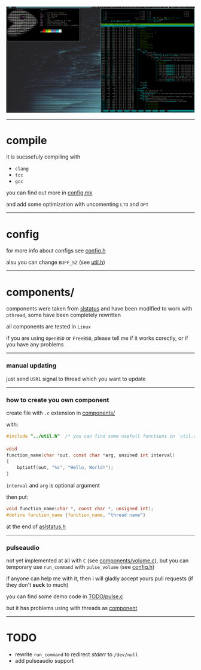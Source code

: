 ![demo](imgs/demo.gif)

---
# compile

it is sucssefuly compiling with
* `clang`
* `tcc`
* `gcc`

you can find out more in [config.mk](config.mk)

and add some optimization with uncomenting `LTO` and `OPT`


---
# config

for more info about configs see [config.h](config.h)

alsu you can change `BUFF_SZ` (see [util.h](util.h))


---
# components/

components were taken from [slstatus](https://tools.suckless.org/slstatus)
and have been modified to work with `pthread`,
some have been completely rewritten

all components are tested in `Linux`

if you are using `OpenBSD` or `FreeBSD`, please tell me if it works corectly,
or if you have any problems


---
### manual updating

just send `USR1` signal to thread which you want to update


---
### how to create you own component

create file with `.c` extension in [components/](components/)

with:
```c
#include "../util.h"  /* you can find some usefull functiuns in `util.c` */

void
function_name(char *out, const char *arg, unsined int interval)
{
	bptintf(out, "%s", "Hello, World!");
}

```

`interval` and `arg` is optional argument


then put:
```c
void function_name(char *, const char *, unsigned int);
#define function_name {function_name, "thread name"}

```

at the end of [aslstatus.h](aslstatus.h)


---
### pulseaudio
not yet implemented at all with `C` (see [components/volume.c](components/volume.c)),
but you can temporary use `run_command` with `pulse_volume` (see [config.h](config.h))

if anyone can help me with it, then i will gladly accept yours pull requests
(if they don't **suck** to much)

you can find some demo code in [TODO/pulse.c](TODO/pulse.c)

but it has problems using with threads as [component](components/volume.c)


---
# TODO
* rewrite `run_command` to redirect *stderr* to `/dev/null`
* add pulseaudio support
